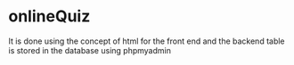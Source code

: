 # onlineQuiz
It is done using the concept of html for the front end and the backend table is stored in the database using phpmyadmin
